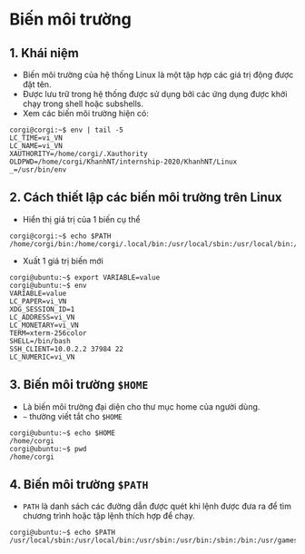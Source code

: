 # Biến môi trường 
## 1. Khái niệm
- Biến môi trường của hệ thống Linux là một tập hợp các giá trị động được đặt tên.
- Được lưu trữ trong hệ thống được sử dụng bởi các ứng dụng được khởi chạy trong shell hoặc subshells.
- Xem các biến môi trường hiện có:
 
```
corgi@corgi:~$ env | tail -5
LC_TIME=vi_VN
LC_NAME=vi_VN
XAUTHORITY=/home/corgi/.Xauthority
OLDPWD=/home/corgi/KhanhNT/internship-2020/KhanhNT/Linux
_=/usr/bin/env
```
## 2. Cách thiết lập các biến môi trường trên Linux

- Hiển thị giá trị của 1 biến cụ thể

```
corgi@corgi:~$ echo $PATH
/home/corgi/bin:/home/corgi/.local/bin:/usr/local/sbin:/usr/local/bin:/usr/sbin:/usr/bin:/sbin:/bin:/usr/games:/usr/local/games:/snap/bin

```
- Xuất 1 giá trị biến mới

```
corgi@ubuntu:~$ export VARIABLE=value
corgi@ubuntu:~$ env
VARIABLE=value
LC_PAPER=vi_VN
XDG_SESSION_ID=1
LC_ADDRESS=vi_VN
LC_MONETARY=vi_VN
TERM=xterm-256color
SHELL=/bin/bash
SSH_CLIENT=10.0.2.2 37984 22
LC_NUMERIC=vi_VN

```

## 3. Biến môi trường `$HOME`
- Là biến môi trường đại diện cho thư mục home của người dùng.
- `~` thường viết tắt cho `$HOME`

```
corgi@ubuntu:~$ echo $HOME
/home/corgi
corgi@ubuntu:~$ pwd
/home/corgi

```

## 4. Biến môi trường `$PATH`
- `PATH` là danh sách các đường dẫn được quét khi lệnh được đưa ra để tìm chương trình hoặc tập lệnh thích hợp để chạy.

```
corgi@ubuntu:~$ echo $PATH
/usr/local/sbin:/usr/local/bin:/usr/sbin:/usr/bin:/sbin:/bin:/usr/games:/usr/local/games
```


